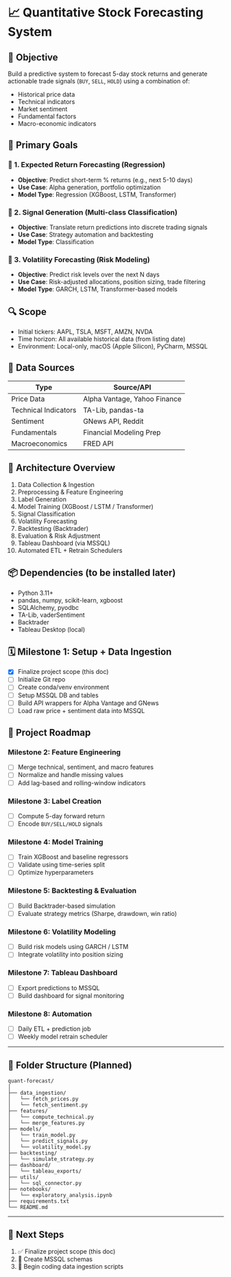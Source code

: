# 📈 Quantitative Stock Forecasting System

## 🧠 Objective

Build a predictive system to forecast 5-day stock returns and generate actionable trade signals (`BUY`, `SELL`, `HOLD`) using a combination of:

- Historical price data
- Technical indicators
- Market sentiment
- Fundamental factors
- Macro-economic indicators

## 🌟 Primary Goals

### 🎯 1. Expected Return Forecasting (Regression)
- **Objective**: Predict short-term % returns (e.g., next 5-10 days)
- **Use Case**: Alpha generation, portfolio optimization
- **Model Type**: Regression (XGBoost, LSTM, Transformer)

### 🎯 2. Signal Generation (Multi-class Classification)
- **Objective**: Translate return predictions into discrete trading signals
- **Use Case**: Strategy automation and backtesting
- **Model Type**: Classification

### 🎯 3. Volatility Forecasting (Risk Modeling)
- **Objective**: Predict risk levels over the next N days
- **Use Case**: Risk-adjusted allocations, position sizing, trade filtering
- **Model Type**: GARCH, LSTM, Transformer-based models

## 🔍 Scope

- Initial tickers: AAPL, TSLA, MSFT, AMZN, NVDA
- Time horizon: All available historical data (from listing date)
- Environment: Local-only, macOS (Apple Silicon), PyCharm, MSSQL

## 🤩 Data Sources

| Type               | Source/API              |
|--------------------|-------------------------|
| Price Data         | Alpha Vantage, Yahoo Finance |
| Technical Indicators | TA-Lib, pandas-ta        |
| Sentiment          | GNews API, Reddit        |
| Fundamentals       | Financial Modeling Prep  |
| Macroeconomics     | FRED API                 |

## 🧠 Architecture Overview

1. Data Collection & Ingestion
2. Preprocessing & Feature Engineering
3. Label Generation
4. Model Training (XGBoost / LSTM / Transformer)
5. Signal Classification
6. Volatility Forecasting
7. Backtesting (Backtrader)
8. Evaluation & Risk Adjustment
9. Tableau Dashboard (via MSSQL)
10. Automated ETL + Retrain Schedulers

## 📦 Dependencies (to be installed later)

- Python 3.11+
- pandas, numpy, scikit-learn, xgboost
- SQLAlchemy, pyodbc
- TA-Lib, vaderSentiment
- Backtrader
- Tableau Desktop (local)

## 🗓️ Milestone 1: Setup + Data Ingestion

- [x] Finalize project scope (this doc)
- [ ] Initialize Git repo
- [ ] Create conda/venv environment
- [ ] Setup MSSQL DB and tables
- [ ] Build API wrappers for Alpha Vantage and GNews
- [ ] Load raw price + sentiment data into MSSQL

## 🧭 Project Roadmap

### Milestone 2: Feature Engineering
- [ ] Merge technical, sentiment, and macro features
- [ ] Normalize and handle missing values
- [ ] Add lag-based and rolling-window indicators

### Milestone 3: Label Creation
- [ ] Compute 5-day forward return
- [ ] Encode `BUY/SELL/HOLD` signals

### Milestone 4: Model Training
- [ ] Train XGBoost and baseline regressors
- [ ] Validate using time-series split
- [ ] Optimize hyperparameters

### Milestone 5: Backtesting & Evaluation
- [ ] Build Backtrader-based simulation
- [ ] Evaluate strategy metrics (Sharpe, drawdown, win ratio)

### Milestone 6: Volatility Modeling
- [ ] Build risk models using GARCH / LSTM
- [ ] Integrate volatility into position sizing

### Milestone 7: Tableau Dashboard
- [ ] Export predictions to MSSQL
- [ ] Build dashboard for signal monitoring

### Milestone 8: Automation
- [ ] Daily ETL + prediction job
- [ ] Weekly model retrain scheduler

---

## 📂 Folder Structure (Planned)

```
quant-forecast/
│
├── data_ingestion/
│   └── fetch_prices.py
│   └── fetch_sentiment.py
├── features/
│   └── compute_technical.py
│   └── merge_features.py
├── models/
│   └── train_model.py
│   └── predict_signals.py
│   └── volatility_model.py
├── backtesting/
│   └── simulate_strategy.py
├── dashboard/
│   └── tableau_exports/
├── utils/
│   └── sql_connector.py
├── notebooks/
│   └── exploratory_analysis.ipynb
├── requirements.txt
└── README.md
```

---

## 🔄 Next Steps

1. ✅ Finalize project scope (this doc)
2. 🔧 Create MSSQL schemas
3. 💪 Begin coding data ingestion scripts
